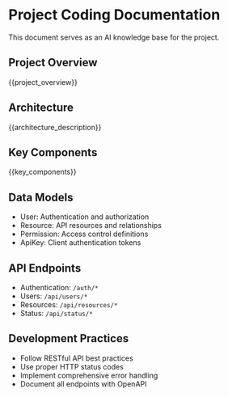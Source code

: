 # Project Coding Documentation

This document serves as an AI knowledge base for the project.

## Project Overview
{{project_overview}}

## Architecture
{{architecture_description}}

## Key Components
{{key_components}}

## Data Models
- User: Authentication and authorization
- Resource: API resources and relationships
- Permission: Access control definitions
- ApiKey: Client authentication tokens

## API Endpoints
- Authentication: `/auth/*`
- Users: `/api/users/*`
- Resources: `/api/resources/*`
- Status: `/api/status/*`

## Development Practices
- Follow RESTful API best practices
- Use proper HTTP status codes
- Implement comprehensive error handling
- Document all endpoints with OpenAPI